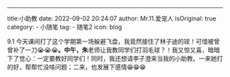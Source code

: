 ---
title:小助教
date: 2022-09-02 20:24:07
author: Mr.11.爱宠人
isOriginal: true
category:
    - 小随笔
tag:
    - 随笔2
icon: blog

9.1   今天课间打了这个学期第一场躲避飞盘，我竟然接住了林子迪的球！可惜被曾曾补了一刀😭😭😭**。中午，朱**老师让我教同学们打羽毛球？！我又惊又喜，暗暗下了觉心：一定要教好同学们！同时，我还想请李子澄来当我的小助教。一来她打的好，帮帮忙没啥问题；二来，也发展下感情😁😁😁